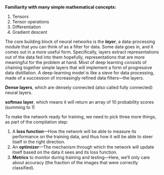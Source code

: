 **Familiarity with many simple mathematical concepts:**
1. Tensors
2. Tensor operations
3. Differentiation
4. Gradient descent

The core building block of neural networks is the **_layer_**, a data-processing module that
you can think of as a filter for data. Some data goes in, and it comes out in a more useful form. Specifically, layers extract representations out of the data fed into them hopefully, representations that are more meaningful for the problem at hand. Most of
deep learning consists of chaining together simple layers that will implement a form
of progressive data distillation. A deep-learning model is like a sieve for data processing, made of a succession of increasingly refined data filters—the layers.

**Dense layers**, which are densely
connected (also called fully connected) neural layers.

**softmax layer**, which means it will return an array of 10 probability scores (summing to 1)

To make the network ready for training, we need to pick three more things, as part
of the compilation step:
1. A **loss function**—How the network will be able to measure its performance on
the training data, and thus how it will be able to steer itself in the right direction.
2. An **optimizer**—The mechanism through which the network will update itself
based on the data it sees and its loss function.
3. **Metrics** to monitor during training and testing—Here, we’ll only care about accuracy (the fraction of the images that were correctly classified).